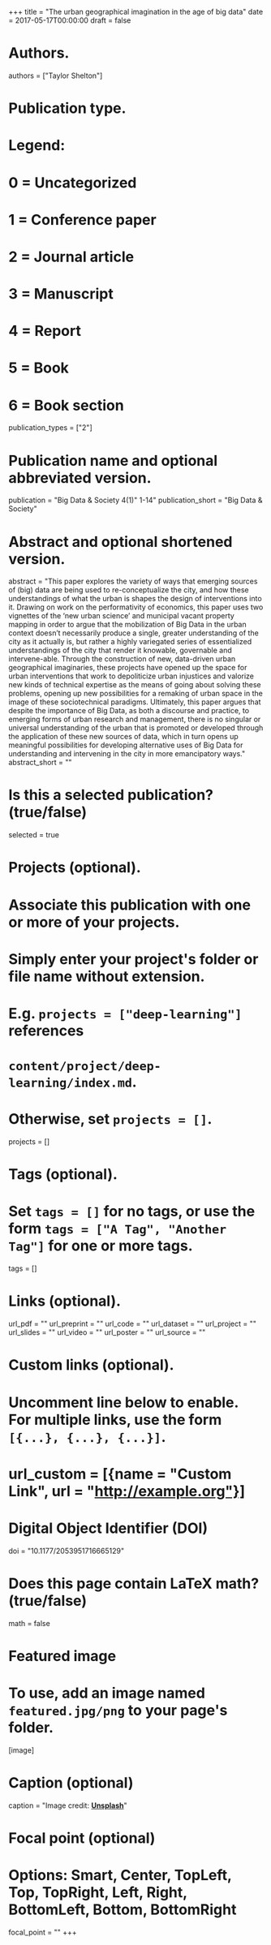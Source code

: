+++
title = "The urban geographical imagination in the age of big data"
date = 2017-05-17T00:00:00
draft = false

# Authors.
authors = ["Taylor Shelton"]

# Publication type.
# Legend:
# 0 = Uncategorized
# 1 = Conference paper
# 2 = Journal article
# 3 = Manuscript
# 4 = Report
# 5 = Book
# 6 = Book section
publication_types = ["2"]

# Publication name and optional abbreviated version.
publication = "Big Data & Society 4(1)" 1-14"
publication_short = "Big Data & Society"

# Abstract and optional shortened version.
abstract = "This paper explores the variety of ways that emerging sources of (big) data are being used to re-conceptualize the city, and how these understandings of what the urban is shapes the design of interventions into it. Drawing on work on the performativity of economics, this paper uses two vignettes of the ‘new urban science’ and municipal vacant property mapping in order to argue that the mobilization of Big Data in the urban context doesn’t necessarily produce a single, greater understanding of the city as it actually is, but rather a highly variegated series of essentialized understandings of the city that render it knowable, governable and intervene-able. Through the construction of new, data-driven urban geographical imaginaries, these projects have opened up the space for urban interventions that work to depoliticize urban injustices and valorize new kinds of technical expertise as the means of going about solving these problems, opening up new possibilities for a remaking of urban space in the image of these sociotechnical paradigms. Ultimately, this paper argues that despite the importance of Big Data, as both a discourse and practice, to emerging forms of urban research and management, there is no singular or universal understanding of the urban that is promoted or developed through the application of these new sources of data, which in turn opens up meaningful possibilities for developing alternative uses of Big Data for understanding and intervening in the city in more emancipatory ways."
abstract_short = ""

# Is this a selected publication? (true/false)
selected = true

# Projects (optional).
#   Associate this publication with one or more of your projects.
#   Simply enter your project's folder or file name without extension.
#   E.g. `projects = ["deep-learning"]` references 
#   `content/project/deep-learning/index.md`.
#   Otherwise, set `projects = []`.
projects = []

# Tags (optional).
#   Set `tags = []` for no tags, or use the form `tags = ["A Tag", "Another Tag"]` for one or more tags.
tags = []

# Links (optional).
url_pdf = ""
url_preprint = ""
url_code = ""
url_dataset = ""
url_project = ""
url_slides = ""
url_video = ""
url_poster = ""
url_source = ""

# Custom links (optional).
#   Uncomment line below to enable. For multiple links, use the form `[{...}, {...}, {...}]`.
# url_custom = [{name = "Custom Link", url = "http://example.org"}]

# Digital Object Identifier (DOI)
doi = "10.1177/2053951716665129"

# Does this page contain LaTeX math? (true/false)
math = false

# Featured image
# To use, add an image named `featured.jpg/png` to your page's folder. 
[image]
  # Caption (optional)
  caption = "Image credit: [**Unsplash**](https://unsplash.com/photos/pLCdAaMFLTE)"

  # Focal point (optional)
  # Options: Smart, Center, TopLeft, Top, TopRight, Left, Right, BottomLeft, Bottom, BottomRight
  focal_point = ""
+++

